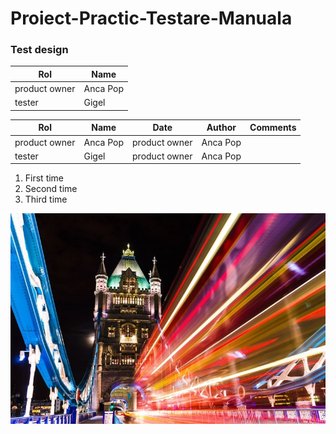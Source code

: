 # Proiect-Practic-Testare-Manuala
### Test design
| Rol | Name| 
|---|---|
| product owner | Anca Pop|
| tester | Gigel |

| Rol | Name | Date | Author | Comments| 
|---|---|---|---|---|
| product owner | Anca Pop| product owner | Anca Pop|
| tester | Gigel | product owner | Anca Pop|

1. First time
2. Second time
3. Third time 

![Test conditions](https://github.com/AndreiT11/Proiect-Practic-Testare-Manuala/blob/main/best-London-night-tours.jpg)
